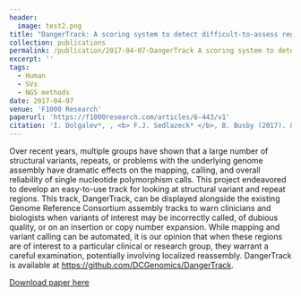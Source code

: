 ```yaml
---
header:
  image: test2.png
title: "DangerTrack: A scoring system to detect difficult-to-assess regions"
collection: publications
permalink: /publication/2017-04-07-DangerTrack A scoring system to detect difficult-to-assess regions-number-20
excerpt: ''
tags:
  - Human
  - SVs
  - NGS methods
date: 2017-04-07
venue: 'F1000 Research'
paperurl: 'https://f1000research.com/articles/6-443/v1'
citation: 'I. Dolgalev*, , <b> F.J. Sedlazeck* </b>, B. Busby (2017). &quot;DangerTrack: A scoring system to detect difficult-to-assess regions.&quot; <i>F1000 Research</i>. 6:443.'
---
```


Over recent years, multiple groups have shown that a large number of structural variants, repeats, or problems with the underlying genome assembly have dramatic effects on the mapping, calling, and overall reliability of single nucleotide polymorphism calls. This project endeavored to develop an easy-to-use track for looking at structural variant and repeat regions. This track, DangerTrack, can be displayed alongside the existing Genome Reference Consortium assembly tracks to warn clinicians and biologists when variants of interest may be incorrectly called, of dubious quality, or on an insertion or copy number expansion. While mapping and variant calling can be automated, it is our opinion that when these regions are of interest to a particular clinical or research group, they warrant a careful examination, potentially involving localized reassembly. DangerTrack is available at https://github.com/DCGenomics/DangerTrack.

[Download paper here](https://f1000research.com/articles/6-443/v1)

